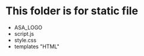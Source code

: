 <h1>This folder is for static file</h1>
<ul>
<li>ASA_LOGO
<li>script.js
<li>style.css
<li>templates "HTML"
